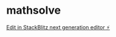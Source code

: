 # mathsolve

[Edit in StackBlitz next generation editor ⚡️](https://stackblitz.com/~/github.com/Tachy-22/mathsolve)